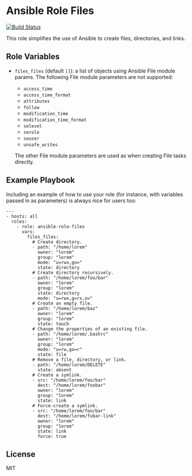 # Ansible Role Files

[![Build Status](https://travis-ci.org/ctorgalson/ansible-role-files.svg?branch=master)](https://travis-ci.org/ctorgalson/ansible-role-files)

This role simplifies the use of Ansible to create files, directories, and links.

## Role Variables

- `files_files` (default `[]`): a list of objects using Ansible File module
  params. The following File module parameters are not supported:
    - `access_time`
    - `access_time_format`
    - `attributes`
    - `follow`
    - `modification_time`
    - `modification_time_format`
    - `selevel`
    - `serole`
    - `seuser`
    - `unsafe_writes`

  The other File module parameters are used as when creating File tasks
  directly.

## Example Playbook

Including an example of how to use your role (for instance, with variables
passed in as parameters) is always nice for users too:

    ---
    - hosts: all
      roles:
        - role: ansible-role-files
          vars:
            files_files:
              # Create directory.
              - path: "/home/lorem"
                owner: "lorem"
                group: "lorem"
                mode: "u=rwx,go="
                state: directory
              # Create directory recursively.
              - path: "/home/lorem/foo/bar"
                owner: "lorem"
                group: "lorem"
                state: directory
                mode: "u=rwx,g=rx,o="
              # Create an empty file.
              - path: "/home/lorem/baz"
                owner: "lorem"
                group: "lorem"
                state: touch
              # Change the properties of an existing file.
              - path: "/home/lorem/.bashrc"
                owner: "lorem"
                group: "lorem"
                mode: "u=rw,go=r"
                state: file
              # Remove a file, directory, or link.
              - path: "/home/lorem/DELETE"
                state: absent
              # Create a symlink.
              - src: "/home/lorem/foo/bar"
                dest: "/home/lorem/foobar"
                owner: "lorem"
                group: "lorem"
                state: link
              # Force-create a symlink.
              - src: "/home/lorem/foo/bar"
                dest: "/home/lorem/fubar-link"
                owner: "lorem"
                group: "lorem"
                state: link
                force: true

## License

MIT
